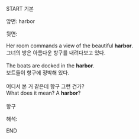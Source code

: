 START
기본

앞면:
harbor


뒷면:
<div>Her room commands a view of the beautiful <strong>harbor</strong>. </div><div><div>그녀의 방은 아름다운 항구를 내려다보고 있다.</div></div><div><br></div><div><div>The boats are docked in the <strong>harbor</strong>. </div><div><div>보트들이 항구에 정박해 있다.</div></div></div><div><br></div><div><div><div><span>어디서 본 거 같은데 항구 그런 건가?</span></div></div><div><div><span>What does it mean? A <strong>harbor</strong>?</span></div></div></div><div><br></div><div>항구</div>


해석:
<!--ID: 1746614454025-->
END